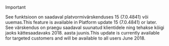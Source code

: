 > [!IMPORTANT]
> <span data-ttu-id="97793-101">See funktsioon on saadaval platvormivärskenduses 15 (7.0.4841) või uuemas.</span><span class="sxs-lookup"><span data-stu-id="97793-101">This feature is available in Platform update 15 (7.0.4841) or later.</span></span> <span data-ttu-id="97793-102">See värskendus on praegu saadaval suunatud klientidele ning tehakse kõigi jaoks kättesaadavaks 2018. aasta juunis.</span><span class="sxs-lookup"><span data-stu-id="97793-102">This update is currently available for targeted customers and will be available to all users June 2018.</span></span>
